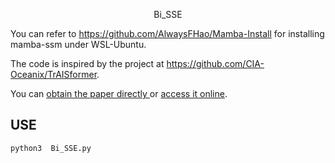 <p align="center">Bi_SSE</p>

You can refer to https://github.com/AlwaysFHao/Mamba-Install for installing mamba-ssm under WSL-Ubuntu.



The code is inspired by the project at https://github.com/CIA-Oceanix/TrAISformer.



You can [obtain the paper directly ](paper.pdf)or [access it online](https://www.sciencedirect.com/science/article/pii/S0029801825013940).

## USE

```bash
python3  Bi_SSE.py
```


